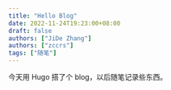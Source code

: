 ```yaml
---
title: "Hello Blog"
date: 2022-11-24T19:23:00+08:00
draft: false
authors: ["JiDe Zhang"]
authors: ["zccrs"]
tags: ["随笔"]
---
```


今天用 Hugo 搭了个 blog，以后随笔记录些东西。
